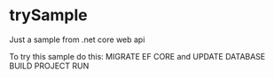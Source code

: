 # trySample

Just a sample from .net core web api

To try this sample do this:
MIGRATE EF CORE and UPDATE DATABASE
BUILD PROJECT
RUN